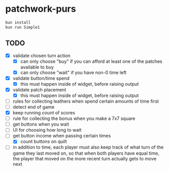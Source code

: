 # patchwork-purs

```sh
bun install
bun run Simple1
```

## TODO

- [x] validate chosen turn action 
  - [x] can only choose "buy" if you can afford at least one of the patches
    available to buy
  - [x] can only choose "wait" if you have non-0 time left
- [x] validate button/time spend
  - [x] this must happen inside of widget, before raising output
- [x] validate patch placement
  - [x] this must happen inside of widget, before raising output
- [ ] rules for collecting leathers when spend certain amounts of time first
- [ ] detect end of game
- [x] keep running count of scores
- [ ] rule for collecting the bonus when you make a 7x7 square
- [ ] get buttons when you wait
- [ ] UI for choosing how long to wait
- [ ] get button income when passing certain times
  - [x] count buttons on quilt
- [ ] in addition to time, each player must also keep track of what turn of the
  game they last moved on, so that when both players have equal time, the player
  that moved on the more recent turn actually gets to move next